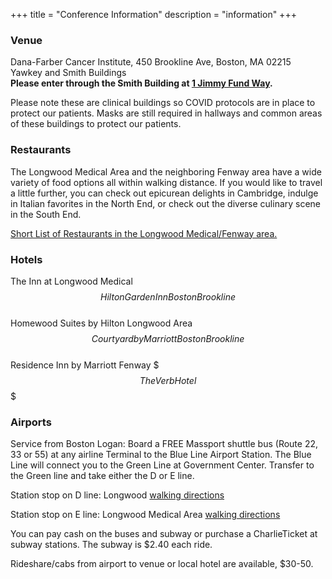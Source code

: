 +++
title = "Conference Information"
description = "information"
+++

### Venue

Dana-Farber Cancer Institute, 450 Brookline Ave, Boston, MA 02215  
Yawkey and Smith Buildings  
**Please enter through the Smith Building at [1 Jimmy Fund Way](https://goo.gl/maps/5xBRu4bK6mFHytgK7).**

Please note these are clinical buildings so COVID protocols are in place to protect our patients. Masks are still required in hallways and common areas of these buildings to protect our patients.   

### Restaurants

The Longwood Medical Area and the neighboring Fenway area have a wide variety of food options all within walking distance. If you would like to travel a little further, you can check out epicurean delights in Cambridge, indulge in Italian favorites in the North End, or check out the diverse culinary scene in the South End.

[Short List of Restaurants in the Longwood Medical/Fenway area.](../Restaurants_near_DFCI.pdf)

### Hotels

The Inn at Longwood Medical $$  
Hilton Garden Inn Boston Brookline $$  
Homewood Suites by Hilton Longwood Area $$  
Courtyard by Marriott Boston Brookline $$  
Residence Inn by Marriott Fenway $$$  
The Verb Hotel $$$  

### Airports

Service from Boston Logan: Board a FREE Massport shuttle bus (Route 22, 33 or 55) at any airline Terminal to the Blue Line Airport Station. The Blue Line will connect you to the Green Line at Government Center. Transfer to the Green line and take either the D or E line.

Station stop on D line: Longwood [walking directions](https://www.google.com/maps/dir/Longwood,+Brookline,+MA+02446/Dana-Farber+Cancer+Institute,+Smith+Research+Laboratories,+450+Brookline+Ave,+Boston,+MA+02115/@42.3394836,-71.1116407,17z/data=!3m2!4b1!5s0x89e3798dde22bbe3:0xfc84a97f9ce31a0!4m14!4m13!1m5!1m1!1s0x89e37992be5ab19f:0xe4a4c144aa5ea6e7!2m2!1d-71.1098976!2d42.3416763!1m5!1m1!1s0x89e379dad5cde157:0x96f698df8f25adc9!2m2!1d-71.1074034!2d42.3372831!3e3)

Station stop on E line: Longwood Medical Area [walking directions](https://www.google.com/maps/dir/Longwood+Medical+Area,+Huntington+Ave+%26,+Longwood+Ave,+Boston,+MA+02115/Dana-Farber+Cancer+Institute,+Smith+Research+Laboratories,+450+Brookline+Ave,+Boston,+MA+02115/@42.3365261,-71.1084621,16z/data=!3m2!4b1!5s0x89e3798dde22bbe3:0xfc84a97f9ce31a0!4m14!4m13!1m5!1m1!1s0x89e3798a2b8f9315:0xc29c3197d7b71414!2m2!1d-71.0997266!2d42.3360456!1m5!1m1!1s0x89e379dad5cde157:0x96f698df8f25adc9!2m2!1d-71.1074034!2d42.3372831!3e2)

You can pay cash on the buses and subway or purchase a CharlieTicket at subway stations. The subway is $2.40 each ride.

Rideshare/cabs from airport to venue or local hotel are available, $30-50.



<!-- https://docs.google.com/document/d/1NqZI1mIwtC8-dI1jtKuLsu7NLjWyhIjTcyTpCp2GpVM/edit -->

